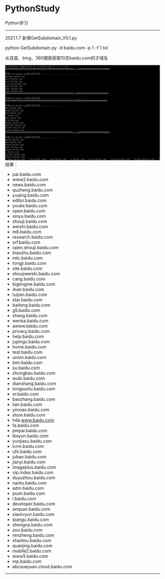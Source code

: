 # PythonStudy

Python学习



-------------------------------------------------------------------------
2021.1.7
新增GetSubdomain_V0.1.py

python GetSubdomain.py -d baidu.com -p 1 -f 1.txt

从百度、bing、360搜索获取10页baidu.com的子域名

![](https://github.com/jeansgit/PythonStudy/blob/master/%E8%8E%B7%E5%8F%96%E5%AD%90%E5%9F%9F%E5%90%8D/GetSubDomain_V0.1.py%E6%89%A7%E8%A1%8C%E7%BB%93%E6%9E%9C.png)
结果：
- pai.baidu.com
- www2.baidu.com
- news.baidu.com
- quzheng.baidu.com
- yuqing.baidu.com
- editor.baidu.com
- youke.baidu.com
- open.baidu.com
- xinyu.baidu.com
- shouji.baidu.com
- weishi.baidu.com
- m8.baidu.com
- research.baidu.com
- srf.baidu.com
- open.shouji.baidu.com
- biaozhu.baidu.com
- mtc.baidu.com
- tongji.baidu.com
- site.baidu.com
- shoujiweishi.baidu.com
- cang.baidu.com
- bigengine.baidu.com
- duer.baidu.com
- tuijian.baidu.com
- star.baidu.com
- baitong.baidu.com
- g5.baidu.com
- shang.baidu.com
- wenka.baidu.com
- awww.baidu.com
- privacy.baidu.com
- help.baidu.com
- jupingx.baidu.com
- home.baidu.com
- test.baidu.com
- union.baidu.com
- bim.baidu.com
- su.baidu.com
- zhongbao.baidu.com
- wubi.baidu.com
- dianshang.baidu.com
- tongxunlu.baidu.com
- xr.baidu.com
- baozhang.baidu.com
- lian.baidu.com
- yinxiao.baidu.com
- store.baidu.com
- hda.www.baidu.com
- fa.baidu.com
- pinpai.baidu.com
- lbsyun.baidu.com
- yunjiasu.baidu.com
- icrm.baidu.com
- ufo.baidu.com
- jubao.baidu.com
- jianyi.baidu.com
- imageplus.baidu.com
- vip.index.baidu.com
- duyuzhou.baidu.com
- naotu.baidu.com
- adm.baidu.com
- push.baidu.com
- i.baidu.com
- developer.baidu.com
- anquan.baidu.com
- xiaolvyun.baidu.com
- ipangu.baidu.com
- shengna.baidu.com
- zoo.baidu.com
- renzheng.baidu.com
- shantou.baidu.com
- quanjing.baidu.com
- mobile2.baidu.com
- www5.baidu.com
- mp.baidu.com
- abcxueyuan.cloud.baidu.com


---------------------------------------------
